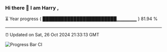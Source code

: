 ### Hi there 👋 I am Harry , 

⏳ Year progress { ████████████████████████▁▁▁▁▁▁ } 81.94 %

---

⏰ Updated on Sat, 26 Oct 2024 21:33:13 GMT

![Progress Bar CI](https://github.com/duykhang68/duykhang68/workflows/Progress%20Bar%20CI/badge.svg)

